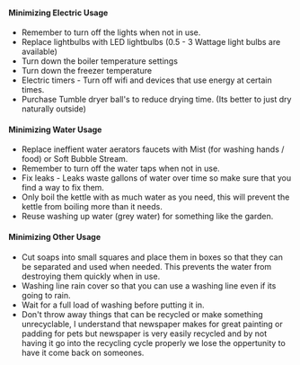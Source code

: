 #### Minimizing Electric Usage
- Remember to turn off the lights when not in use.
- Replace lightbulbs with LED lightbulbs (0.5 - 3 Wattage light bulbs are available)
- Turn down the boiler temperature settings
- Turn down the freezer temperature
- Electric timers - Turn off wifi and devices that use energy at certain times.
- Purchase Tumble dryer ball's to reduce drying time. (Its better to just dry naturally outside)

#### Minimizing Water Usage
- Replace ineffient water aerators faucets with Mist (for washing hands / food) or Soft Bubble Stream.
- Remember to turn off the water taps when not in use.
- Fix leaks - Leaks waste gallons of water over time so make sure that you find a way to fix them.
- Only boil the kettle with as much water as you need, this will prevent the kettle from boiling more than it needs.
- Reuse washing up water (grey water) for something like the garden.

#### Minimizing Other Usage
- Cut soaps into small squares and place them in boxes so that they can be separated and used when needed. This prevents the water from destroying them quickly when in use.
- Washing line rain cover so that you can use a washing line even if its going to rain.
- Wait for a full load of washing before putting it in.
- Don't throw away things that can be recycled or make something unrecyclable, I understand that newspaper makes for great painting or padding for pets but newspaper is very easily recycled and by not having it go into the recycling cycle properly we lose the oppertunity to have it come back on someones.
